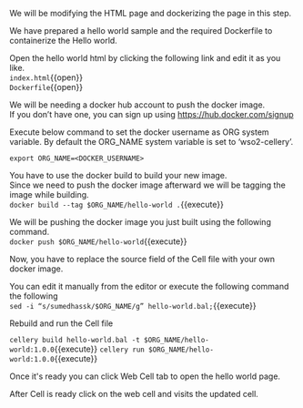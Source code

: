 We will be modifying the HTML page and dockerizing the page in this step.
  
We have prepared a hello world sample and the required Dockerfile to containerize the Hello world.

Open the hello world html by clicking the following link and edit it as you like.  
`index.html`{{open}}  
`Dockerfile`{{open}}  

We will be needing a docker hub account to push the docker image.  
If you don’t have one, you can sign up using https://hub.docker.com/signup

Execute below command to set the docker username as ORG system variable. By default the ORG_NAME system variable is set to ‘wso2-cellery’.

`export ORG_NAME=<DOCKER_USERNAME>`

You have to use the docker build to build your new image.  
Since we need to push the docker image afterward we will be tagging the image while building.  
`docker build --tag $ORG_NAME/hello-world .`{{execute}}

We will be pushing the docker image you just built using the following command.  
`docker push $ORG_NAME/hello-world`{{execute}}

Now, you have to replace the source field of the Cell file with your own docker image.

You can edit it manually from the editor or execute the following command the following  
`sed -i “s/sumedhassk/$ORG_NAME/g” hello-world.bal;`{{execute}}

Rebuild and run the Cell file

`cellery build hello-world.bal -t $ORG_NAME/hello-world:1.0.0`{{execute}}
`cellery run $ORG_NAME/hello-world:1.0.0`{{execute}}

Once it's ready you can click Web Cell tab to open the hello world page.

After Cell is ready click on the web cell and visits the updated cell.
